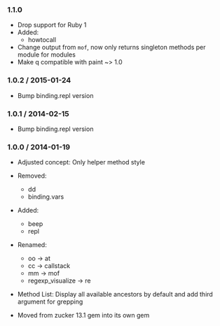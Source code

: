 ### 1.1.0

*   Drop support for Ruby 1
*   Added:
    * howtocall
*   Change output from `mof`, now only returns singleton methods per module for modules
*   Make q compatible with paint ~> 1.0


### 1.0.2 / 2015-01-24

*   Bump binding.repl version


### 1.0.1 / 2014-02-15

*   Bump binding.repl version


### 1.0.0 / 2014-01-19

*   Adjusted concept: Only helper method style
*   Removed:
    *   dd
    *   binding.vars

*   Added:
    *   beep
    *   repl

*   Renamed:
    *   oo -> at
    *   cc -> callstack
    *   mm -> mof
    *   regexp_visualize -> re

*   Method List: Display all available ancestors by default and add third
    argument for grepping
*   Moved from zucker 13.1 gem into its own gem


